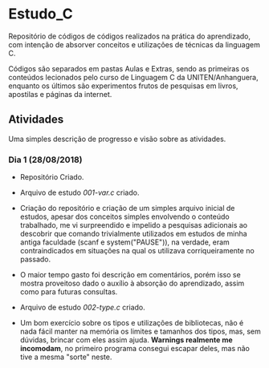 # Estudo_C

Repositório de códigos de códigos realizados na prática do aprendizado, com intenção de absorver conceitos e utilizações de técnicas da linguagem C.

Códigos são separados em pastas Aulas e Extras, sendo as primeiras os conteúdos lecionados pelo curso de Linguagem C da UNITEN/Anhanguera, enquanto os últimos são experimentos frutos de pesquisas em livros, apostilas e páginas da internet.

## Atividades

Uma simples descrição de progresso e visão sobre as atividades.

### Dia 1 (28/08/2018)

- Repositório Criado.
- Arquivo de estudo _001-var.c_ criado.
- Criação do repositório e criação de um simples arquivo inicial de estudos, apesar dos conceitos simples envolvendo o conteúdo trabalhado, me vi surpreendido e impelido a pesquisas adicionais ao descobrir que comando trivialmente utilizados em estudos de minha antiga faculdade (scanf e system("PAUSE")), na verdade, eram contraindicados em situações na qual os utilizava corriqueiramente no passado.
- O maior tempo gasto foi descrição em comentários, porém isso se mostra proveitoso dado o auxílio à absorção do aprendizado, assim como para futuras consultas.

- Arquivo de estudo _002-type.c_ criado.
- Um bom exercício sobre os tipos e utilizações de bibliotecas, não é nada fácil manter na memória os limites e tamanhos dos tipos, mas, sem dúvidas, brincar com eles assim ajuda. **Warnings realmente me incomodam**, no primeiro programa consegui escapar deles, mas não tive a mesma "sorte" neste.
